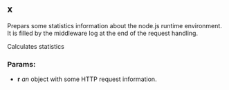 

<!-- Start ./stats.js -->

## x

Prepars some statistics information about the node.js runtime environment. 
It is filled by the middleware log
at the end of the request handling.

Calculates statistics

### Params: 

* **r** *an* object with some HTTP request information.

<!-- End ./stats.js -->

